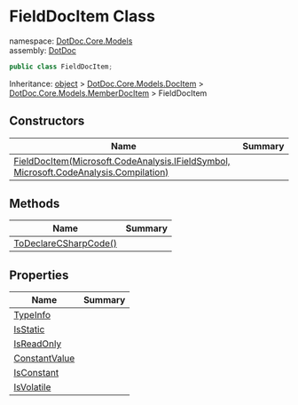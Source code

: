 ﻿# FieldDocItem Class

namespace: [DotDoc\.Core\.Models](../DotDoc.Core.Models.md)<br />
assembly: [DotDoc](../../DotDoc.md)



```csharp
public class FieldDocItem;
```

Inheritance: [object](https://docs.microsoft.com/ja-jp/dotnet/api/System.Object) > [DotDoc\.Core\.Models\.DocItem](../../DotDoc/DotDoc.Core.Models/DocItem.md) > [DotDoc\.Core\.Models\.MemberDocItem](../../DotDoc/DotDoc.Core.Models/MemberDocItem.md) > FieldDocItem

## Constructors

| Name | Summary |
|------|---------|
| [FieldDocItem\(Microsoft\.CodeAnalysis\.IFieldSymbol, Microsoft\.CodeAnalysis\.Compilation\)](./FieldDocItem/$ctor.md) |  |

## Methods

| Name | Summary |
|------|---------|
| [ToDeclareCSharpCode\(\)](./FieldDocItem/ToDeclareCSharpCode.md) |  |

## Properties

| Name | Summary |
|------|---------|
| [TypeInfo](./FieldDocItem/TypeInfo.md) |  |
| [IsStatic](./FieldDocItem/IsStatic.md) |  |
| [IsReadOnly](./FieldDocItem/IsReadOnly.md) |  |
| [ConstantValue](./FieldDocItem/ConstantValue.md) |  |
| [IsConstant](./FieldDocItem/IsConstant.md) |  |
| [IsVolatile](./FieldDocItem/IsVolatile.md) |  |

